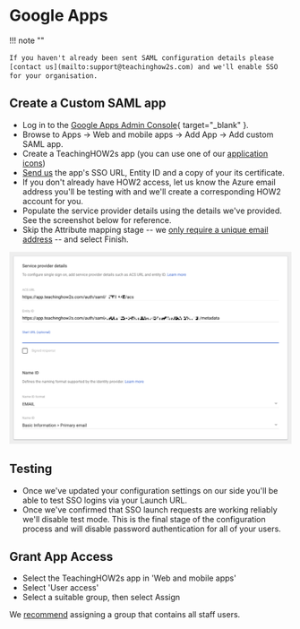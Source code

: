 # Google Apps

!!! note ""

    If you haven't already been sent SAML configuration details please [contact us](mailto:support@teachinghow2s.com) and we'll enable SSO for your organisation.

## Create a Custom SAML app

- Log in to the [Google Apps Admin Console](https://admin.google.com/){ target="_blank" }.
- Browse to Apps → Web and mobile apps → Add App → Add custom SAML app.
- Create a TeachingHOW2s app (you can use one of our [application icons](../../application-tiles))
- [Send us](mailto:support@teachinghow2s.com) the app's SSO URL, Entity ID and a copy of your its certificate.
- If you don't already have HOW2 access, let us know the Azure email address you'll be testing with and we'll create a corresponding HOW2 account for you.
- Populate the service provider details using the details we've provided. See the screenshot below for reference.
- Skip the Attribute mapping stage -- we [only require a unique email address](../../configuration#nameid) -- and select Finish.

![Google SAML app configuration screenshot](../images/google-config.png)

## Testing

- Once we've updated your configuration settings on our side you'll be able to test SSO logins via your Launch URL.
- Once we've confirmed that SSO launch requests are working reliably we'll disable test mode. This is the final stage of the configuration process and will disable password authentication for all of your users.

## Grant App Access

- Select the TeachingHOW2s app in 'Web and mobile apps'
- Select 'User access'
- Select a suitable group, then select Assign

We [recommend](../../provisioning) assigning a group that contains all staff users.
